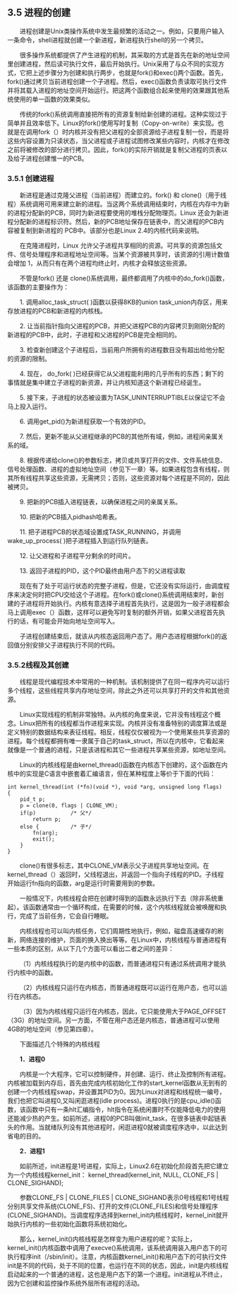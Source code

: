 ## **3.5 进程的创建**

&emsp;&emsp;进程创建是Unix类操作系统中发生最频繁的活动之一。例如，只要用户输入一条命令，shell进程就创建一个新进程，新进程执行shell的另一个拷贝。

&emsp;&emsp;很多操作系统都提供了产生进程的机制，其采取的方式是首先在新的地址空间里创建进程，然后读可执行文件，最后开始执行。Unix采用了与众不同的实现方式，它把上述步骤分为创建和执行两步，也就是fork()和exec()两个函数。首先，fork()通过拷贝当前进程创建一个子进程。然后，exec()函数负责读取可执行文件并将其载入进程的地址空间开始运行。把这两个函数组合起来使用的效果跟其他系统使用的单一函数的效果类似。

&emsp;&emsp;传统的fork()系统调用直接把所有的资源复制给新创建的进程。这种实现过于简单并且效率低下。Linux的fork()使用写时复制（Copy-on-write）来实现。也就是在调用fork（）时内核并没有把父进程的全部资源给子进程复制一份，而是将这些内容设置为只读状态，当父进程或子进程试图修改某些内容时，内核才在修改之前将被修改的部分进行拷贝。因此，fork()的实际开销就是复制父进程的页表以及给子进程创建惟一的PCB。

### **3.5.1  创建进程**

&emsp;&emsp;新进程是通过克隆父进程（当前进程）而建立的。fork() 和 clone()（用于线程）系统调用可用来建立新的进程。当这两个系统调用结束时，内核在内存中为新的进程分配新的PCB，同时为新进程要使用的堆栈分配物理页。Linux 还会为新进程分配新的进程标识符。然后，新的PCB地址保存在链表中，而父进程的PCB内容被复制到新进程的 PCB中。该部分也是Linux 2.4的内核代码来说明。

&emsp;&emsp;在克隆进程时，Linux 允许父子进程共享相同的资源。可共享的资源包括文件、信号处理程序和进程地址空间等。当某个资源被共享时，该资源的引用计数值会增加 1，从而只有在两个进程均终止时，内核才会释放这些资源。

&emsp;&emsp;不管是fork() 还是 clone()系统调用，最终都调用了内核中的do_fork()函数，该函数的主要操作为：

&emsp;&emsp;1.	调用alloc_task_struct(  )函数以获得8KB的union task_union内存区，用来存放进程的PCB和新进程的内核栈。

&emsp;&emsp;2.	让当前指针指向父进程的PCB，并把父进程PCB的内容拷贝到刚刚分配的新进程的PCB中，此时，子进程和父进程的PCB是完全相同的。

&emsp;&emsp;3.	检查新创建这个子进程后，当前用户所拥有的进程数目没有超出给他分配的资源的限制。

&emsp;&emsp;4.	现在， do_fork(  )已经获得它从父进程能利用的几乎所有的东西；剩下的事情就是集中建立子进程的新资源，并让内核知道这个新进程已经诞生。

&emsp;&emsp;5.	接下来，子进程的状态被设置为TASK_UNINTERRUPTIBLE以保证它不会马上投入运行。

&emsp;&emsp;6.	调用get_pid()为新进程获取一个有效的PID。

&emsp;&emsp;7.	然后，更新不能从父进程继承的PCB的其他所有域，例如，进程间亲属关系的域。

&emsp;&emsp;8.	根据传递给clone()的参数标志，拷贝或共享打开的文件、文件系统信息、信号处理函数、进程的虚拟地址空间（参见下一章）等。如果进程包含有线程，则其所有线程共享这些资源，无需拷贝；否则，这些资源对每个进程是不同的，因此被拷贝。

&emsp;&emsp;9.	把新的PCB插入进程链表，以确保进程之间的亲属关系。

&emsp;&emsp;10.	把新的PCB插入pidhash哈希表。

&emsp;&emsp;11.	把子进程PCB的状态域设置成TASK_RUNNING，并调用wake_up_process(  )把子进程插入到运行队列链表。

&emsp;&emsp;12.	让父进程和子进程平分剩余的时间片。

&emsp;&emsp;13. 返回子进程的PID，这个PID最终由用户态下的父进程读取

&emsp;&emsp;现在有了处于可运行状态的完整子进程，但是，它还没有实际运行，由调度程序来决定何时把CPU交给这个子进程。在fork()或clone()系统调用结束时，新创建的子进程将开始执行。内核有意选择子进程首先执行，这是因为一般子进程都会马上调用exec（）函数，这样可以避免写时复制的额外开销，如果父进程首先执行的话，有可能会开始向地址空间写入。

&emsp;&emsp;子进程创建结束后，就该从内核态返回用户态了。用户态进程根据fork()的返回值分别安排父子进程执行不同的代码。

### **3.5.2线程及其创建**

&emsp;&emsp;线程是现代编程技术中常用的一种机制。该机制提供了在同一程序内可以运行多个线程，这些线程共享内存地址空间，除此之外还可以共享打开的文件和其他资源。

&emsp;&emsp;Linux实现线程的机制非常独特。从内核的角度来说，它并没有线程这个概念。Linux把所有的线程都当作进程来实现。内核并没有准备特别的调度算法或是定义特别的数据结构来表征线程。相反，线程仅仅被视为一个使用某些共享资源的进程。每个线程都拥有唯一隶属于自己的task_struct，所以在内核中，它看起来就像是一个普通的进程，只是该进程和其它一些进程共享某些资源，如地址空间。

&emsp;&emsp;Linux的内核线程是由kernel_thread()函数在内核态下创建的，这个函数在内核中的实现是C语言中嵌套着汇编语言，但在某种程度上等价于下面的代码：

	int kernel_thread(int (*fn)(void *), void *arg, unsigned long flags)
	{
		pid_t p;
		p = clone(0, flags | CLONE_VM);
		if(p)			/* 父*/
			return p;
		else {			/* 子*/
			fn(arg);
			exit();
		}
	}

&emsp;&emsp;clone()有很多标志，其中CLONE_VM表示父子进程共享地址空间。在kernel_thread（）返回时，父线程退出，并返回一个指向子线程的PID。子线程开始运行fn指向的函数，arg是运行时需要用到的参数。

&emsp;&emsp;一般情况下，内核线程会把在创建时得到的函数永远执行下去（除非系统重起）。该函数通常由一个循环构成，在需要的时候，这个内核线程就会被唤醒和执行，完成了当前任务，它会自行睡眠。

&emsp;&emsp;内核线程也可以叫内核任务，它们周期性地执行，例如，磁盘高速缓存的刷新，网络连接的维护，页面的换入换出等等。在Linux中，内核线程与普通进程有一些本质的区别，从以下几个方面可以看出二者之间的差异：

&emsp;&emsp;（1）内核线程执行的是内核中的函数，而普通进程只有通过系统调用才能执行内核中的函数。

&emsp;&emsp;（2）内核线程只运行在内核态，而普通进程既可以运行在用户态，也可以运行在内核态。

&emsp;&emsp;（3）因为内核线程只运行在内核态，因此，它只能使用大于PAGE_OFFSET（3G）的地址空间。另一方面，不管在用户态还是内核态，普通进程可以使用4GB的地址空间（参见第四章）。

&emsp;&emsp;下面描述几个特殊的内核线程

&emsp;&emsp;**1．进程0**

&emsp;&emsp;内核是一个大程序，它可以控制硬件，并创建、运行、终止及控制所有进程。内核被加载到内存后，首先由完成内核初始化工作的start_kernel函数从无到有的创建一个内核线程swap，并设置其PID为0。因为Linux对进程和线程统一编号，我们也把它叫进程0,又叫闲逛进程(idle process)。进程0执行的是cpu_idle()函数，该函数中只有一条hlt汇编指令，hlt指令在系统闲置时不仅能降低电力的使用还能减少热的产生。如前所述，进程0的PCB叫做init_task，在很多链表中起链表头的作用。当就绪队列没有其他进程时，闲逛进程0就被调度程序选中，以此达到省电的目的。

&emsp;&emsp;**2．进程1**

&emsp;&emsp;如前所述，init进程是1号进程，实际上，Linux2.6在初始化阶段首先把它建立为一个内核线程kernel_init：
	kernel_thread(kernel_init, NULL, CLONE_FS | CLONE_SIGHAND);

&emsp;&emsp;参数CLONE_FS | CLONE_FILES | CLONE_SIGHAND表示0号线程和1号线程分别共享文件系统(CLONE_FS)、打开的文件(CLONE_FILES)和信号处理程序(CLONE_SIGHAND)。当调度程序选择到kernel_init内核线程时，kernel_init就开始执行内核的一些初始化函数将系统初始化。

&emsp;&emsp;那么，kernel_init()内核线程是怎样变为用户进程的呢？实际上，kernel_init()内核函数中调用了execve()系统调用，该系统调用装入用户态下的可执行程序init（/sbin/init）。注意，内核函数kernel_init()和用户态下的可执行文件init是不同的代码，处于不同的位置，也运行在不同的状态，因此，init是内核线程启动起来的一个普通的进程，这也是用户态下的第一个进程。init进程从不终止，因为它创建和监控操作系统外层所有进程的活动。

